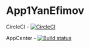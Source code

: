 # App1YanEfimov
CircleCI - [![CircleCI](https://circleci.com/gh/ysminskmd/MDS2019-Practical1.svg?style=svg)](https://circleci.com/gh/YanEfimov/App1YanEfimov)

AppCenter - [![Build status](https://appcenter.ms/users/YanEfimov/apps/app1YanEfimov/build/branches/dev)](https://appcenter.ms)
